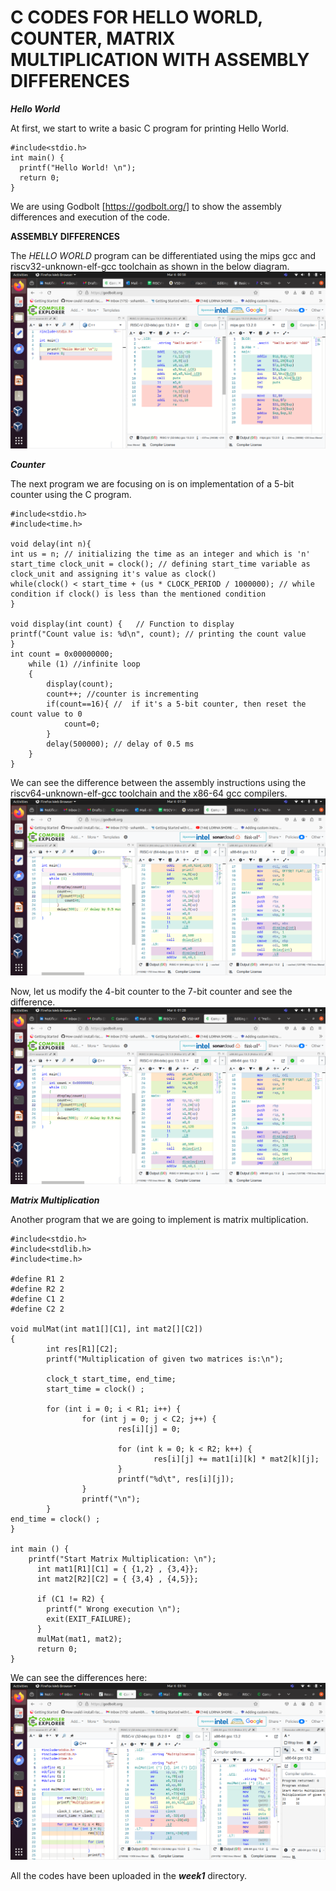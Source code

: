 # C CODES FOR HELLO WORLD, COUNTER, MATRIX MULTIPLICATION WITH ASSEMBLY DIFFERENCES

***Hello World***

At first, we start to write a basic C program for printing Hello World.

```
#include<stdio.h>
int main() {
  printf("Hello World! \n");
  return 0;
}
```
We are using Godbolt [https://godbolt.org/] to show the assembly differences and execution of the code.

**ASSEMBLY DIFFERENCES**

The *HELLO WORLD* program can be differentiated using the mips gcc and riscv32-unknown-elf-gcc toolchain as shown in the below diagram.
![image](/week1/helloworld.png)

***Counter***

The next program we are focusing on is on implementation of a 5-bit counter using the C program.
```
#include<stdio.h>
#include<time.h>

void delay(int n){
int us = n; // initializing the time as an integer and which is 'n'
start_time clock_unit = clock(); // defining start_time variable as clock_unit and assigning it's value as clock()
while(clock() < start_time + (us * CLOCK_PERIOD / 1000000); // while condition if clock() is less than the mentioned condition
}

void display(int count) {   // Function to display
printf("Count value is: %d\n", count); // printing the count value
}
int count = 0x00000000;
	while (1) //infinite loop
	{
		display(count);
		count++; //counter is incrementing
        if(count==16){ //  if it's a 5-bit counter, then reset the count value to 0
            count=0; 
        }
		delay(500000); // delay of 0.5 ms
	}
}
```
We can see the difference between the assembly instructions using the riscv64-unknown-elf-gcc toolchain and the x86-64 gcc compilers.
![image](/week1/4_bit_counter.png)

Now, let us modify the 4-bit counter to the 7-bit counter and see the difference.
![image2](/week1/7_bit_counter.png)

***Matrix Multiplication***

Another program that we are going to implement is matrix multiplication.
```
#include<stdio.h>
#include<stdlib.h>
#include<time.h>

#define R1 2
#define R2 2
#define C1 2
#define C2 2

void mulMat(int mat1[][C1], int mat2[][C2])
{
        int res[R1][C2];
        printf("Multiplication of given two matrices is:\n");

        clock_t start_time, end_time;
        start_time = clock() ;

        for (int i = 0; i < R1; i++) {
                for (int j = 0; j < C2; j++) {
                        res[i][j] = 0;

                        for (int k = 0; k < R2; k++) {
                                res[i][j] += mat1[i][k] * mat2[k][j];
                        }
                        printf("%d\t", res[i][j]);
                }
                printf("\n");
        }
end_time = clock() ;
}

int main () {
    printf("Start Matrix Multiplication: \n");
      int mat1[R1][C1] = { {1,2} , {3,4}};
      int mat2[R2][C2] = { {3,4} , {4,5}};

      if (C1 != R2) {
        printf(" Wrong execution \n");
        exit(EXIT_FAILURE);
      }
      mulMat(mat1, mat2);
      return 0;
}
```
We can see the differences here:
![matmul](/week1/matmul.png)

All the codes have been uploaded in the ***week1*** directory. 






